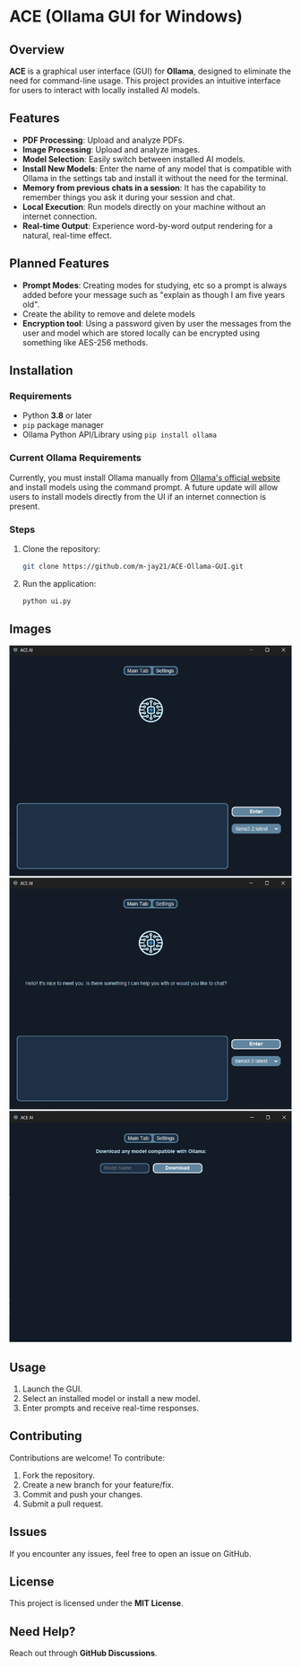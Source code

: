 # ACE (Ollama GUI for Windows)

## Overview

**ACE** is a graphical user interface (GUI) for **Ollama**, designed to eliminate the need for command-line usage. This project provides an intuitive interface for users to interact with locally installed AI models.

## Features

- **PDF Processing**: Upload and analyze PDFs.
- **Image Processing**: Upload and analyze images.
- **Model Selection**: Easily switch between installed AI models.
- **Install New Models**: Enter the name of any model that is compatible with Ollama in the settings tab and install it without the need for the terminal.
- **Memory from previous chats in a session**: It has the capability to remember things you ask it during your session and chat.
- **Local Execution**: Run models directly on your machine without an internet connection.
- **Real-time Output**: Experience word-by-word output rendering for a natural, real-time effect.

## Planned Features

- **Prompt Modes**: Creating modes for studying, etc so a prompt is always added before your message such as "explain as though I am five years old".
- Create the ability to remove and delete models
- **Encryption tool**: Using a password given by user the messages from the user and model which are stored locally can be encrypted using something like AES-256 methods.

## Installation

### Requirements

- Python **3.8** or later
- `pip` package manager
- Ollama Python API/Library using `pip install ollama`

### Current Ollama Requirements

Currently, you must install Ollama manually from [Ollama's official website](https://ollama.com) and install models using the command prompt. A future update will allow users to install models directly from the UI if an internet connection is present.

### Steps

1. Clone the repository:
   ```sh
   git clone https://github.com/m-jay21/ACE-Ollama-GUI.git
   ```

2. Run the application:
   ```sh
   python ui.py
   ```

## Images

![Screenshot](images/image1.png)
![Screenshot](images/image2.png)
![Screenshot](images/image3.png)

## Usage

1. Launch the GUI.
2. Select an installed model or install a new model.
3. Enter prompts and receive real-time responses.

## Contributing

Contributions are welcome! To contribute:

1. Fork the repository.
2. Create a new branch for your feature/fix.
3. Commit and push your changes.
4. Submit a pull request.

## Issues

If you encounter any issues, feel free to open an issue on GitHub.

## License

This project is licensed under the **MIT License**.

## Need Help?

Reach out through **GitHub Discussions**.
